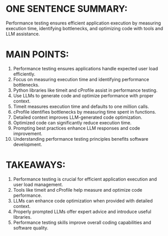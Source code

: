 # ONE SENTENCE SUMMARY:
Performance testing ensures efficient application execution by measuring execution time, identifying bottlenecks, and optimizing code with tools and LLM assistance.

# MAIN POINTS:
1. Performance testing ensures applications handle expected user load efficiently.
2. Focus on measuring execution time and identifying performance bottlenecks.
3. Python libraries like timeit and cProfile assist in performance testing.
4. Use LLMs to generate code and optimize performance with proper context.
5. Timeit measures execution time and defaults to one million calls.
6. cProfile identifies bottlenecks by measuring time spent in functions.
7. Detailed context improves LLM-generated code optimization.
8. Optimized code can significantly reduce execution time.
9. Prompting best practices enhance LLM responses and code improvement.
10. Understanding performance testing principles benefits software development.

# TAKEAWAYS:
1. Performance testing is crucial for efficient application execution and user load management.
2. Tools like timeit and cProfile help measure and optimize code performance.
3. LLMs can enhance code optimization when provided with detailed context.
4. Properly prompted LLMs offer expert advice and introduce useful libraries.
5. Performance testing skills improve overall coding capabilities and software quality.
